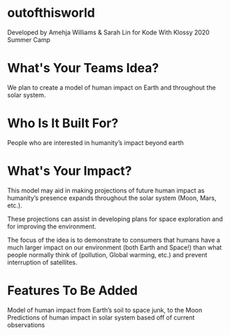 # outofthisworld

Developed by Amehja Williams & Sarah Lin for Kode With Klossy 2020 Summer Camp

# What's Your Teams Idea?
We plan to create a model of human impact on Earth and throughout the solar system.  

# Who Is It Built For?
People who are interested in humanity’s impact beyond earth

# What's Your Impact?
This model may aid in making projections of future human impact as humanity’s presence expands throughout the solar system (Moon, Mars, etc.).  

These projections can assist in developing plans for space exploration and for improving the environment.  

The focus of the idea is to demonstrate to consumers that humans have a much larger impact on our environment (both Earth and Space!) than what people normally think of (pollution, Global warming, etc.) and prevent interruption of satellites.

# Features To Be Added

Model of human impact from Earth’s soil to space junk, to the Moon
Predictions of human impact in solar system based off of current observations
